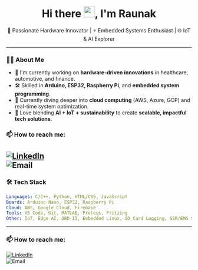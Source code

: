 <h1 align="center">Hi there <img src="https://raw.githubusercontent.com/MartinHeinz/MartinHeinz/master/wave.gif" width="30px">, I'm Raunak</h1>

<p align="center">
  🚀 Passionate Hardware Innovator | ⚡ Embedded Systems Enthusiast | 🌐 IoT & AI Explorer
</p>


---

### 👨‍💻 About Me

- 🔬 I'm currently working on **hardware-driven innovations** in healthcare, automotive, and finance.
- 🛠️ Skilled in **Arduino, ESP32, Raspberry Pi**, and **embedded system programming**.
- 🌱 Currently diving deeper into **cloud computing** (AWS, Azure, GCP) and real-time system optimization.
- 🧠 Love blending **AI + IoT + sustainability** to create **scalable, impactful tech solutions**.
### 📫 How to reach me: <br>

[![LinkedIn](https://camo.githubusercontent.com/c4672166e25415cd8392e9b9a34feb8be4bed9060b8a4679a4688238b90a0291/68747470733a2f2f696d672e69636f6e73382e636f6d2f666c75656e742f34382f3030303030302f6c696e6b6564696e2e706e67)](https://www.linkedin.com/in/raunak-das-r16/)
<br> ![Email](https://img.shields.io/badge/Email-D14836?logo=gmail&logoColor=white)
---

### 🛠️ Tech Stack

```yaml
Languages: C/C++, Python, HTML/CSS, JavaScript  
Boards: Arduino Nano, ESP32, Raspberry Pi  
Cloud: AWS, Google Cloud, Firebase  
Tools: VS Code, Git, MATLAB, Proteus, Fritzing  
Other: IoT, Edge AI, OBD-II, Embedded Linux, SD Card Logging, GSR/EMG Sensors
```
---
### 📫 How to reach me: <br>

[![LinkedIn](https://camo.githubusercontent.com/c4672166e25415cd8392e9b9a34feb8be4bed9060b8a4679a4688238b90a0291/68747470733a2f2f696d672e69636f6e73382e636f6d2f666c75656e742f34382f3030303030302f6c696e6b6564696e2e706e67)](https://www.linkedin.com/in/raunak-das-r16/)
<br> ![Email](https://img.shields.io/badge/Email-D14836?logo=gmail&logoColor=white)
